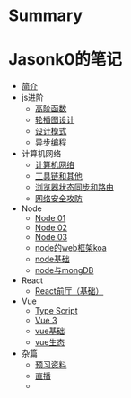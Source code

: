 # Summary
# Jasonk0的笔记
- [简介](README.md)
- js进阶
  * [高阶函数](js进阶/高阶函数.md)
  * [轮播图设计](js进阶/轮播图设计.md)
  * [设计模式](js进阶/设计模式.md)
  * [异步编程](js进阶/异步编程.md)
- 计算机网络
  * [计算机网络](计算机网络/计算机网络.md)
  * [工具链和其他](计算机网络/工具链和其他.md)
  * [浏览器状态同步和路由](计算机网络/浏览器状态同步和路由.md)
  * [网络安全攻防](计算机网络/网络安全攻防.md)
- Node
  * [Node 01](node/node_01.md)
  * [Node 02](node/node_02.md)
  * [Node 03](node/node_03.md)
  * [node的web框架koa](node/node的web框架koa.md)
  * [node基础](node/node基础.md)
  * [node与mongDB](node/node与mongDB.md)
- React
  * [React前厅（基础）](react/React前厅（基础）.md)
- Vue
  * [Type Script](vue/TypeScript.md)
  * [Vue 3](vue/vue3.md)
  * [vue基础](vue/vue基础.md)
  * [vue生态](vue/vue生态.md)
- 杂篇
  * [预习资料](杂篇/预习资料.md)
  * [直播](杂篇/直播.md)
  - 
